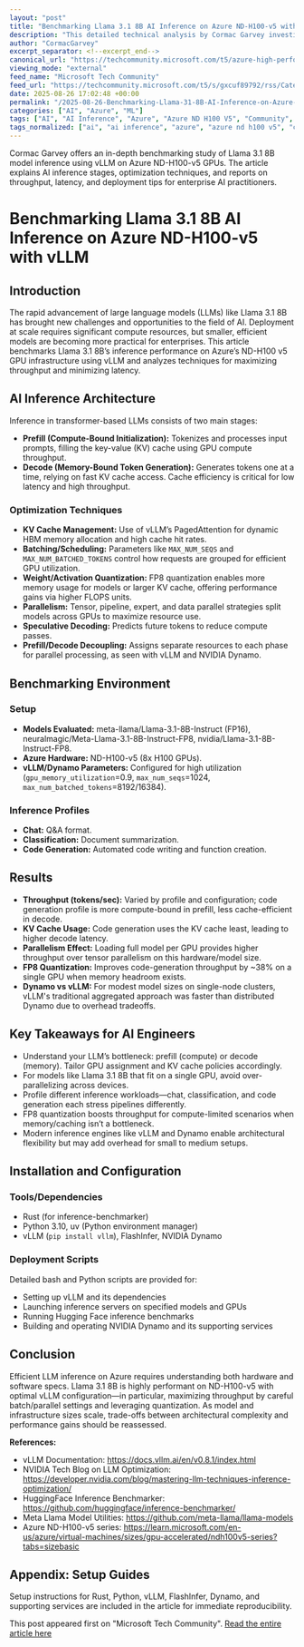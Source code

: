 ```yaml
---
layout: "post"
title: "Benchmarking Llama 3.1 8B AI Inference on Azure ND-H100-v5 with vLLM"
description: "This detailed technical analysis by Cormac Garvey investigates the performance of the Llama 3.1 8B large language model (LLM) running on Azure ND-H100-v5 infrastructure using the vLLM inference engine. Covering AI inference architecture, optimization strategies, benchmarking methods, and practical deployment recommendations, the article provides actionable insights for AI engineers deploying efficient LLM solutions on Azure GPU environments."
author: "CormacGarvey"
excerpt_separator: <!--excerpt_end-->
canonical_url: "https://techcommunity.microsoft.com/t5/azure-high-performance-computing/performance-of-llama-3-1-8b-ai-inference-using-vllm-on-nd-h100/ba-p/4448355"
viewing_mode: "external"
feed_name: "Microsoft Tech Community"
feed_url: "https://techcommunity.microsoft.com/t5/s/gxcuf89792/rss/Category?category.id=Azure"
date: 2025-08-26 17:02:48 +00:00
permalink: "/2025-08-26-Benchmarking-Llama-31-8B-AI-Inference-on-Azure-ND-H100-v5-with-vLLM.html"
categories: ["AI", "Azure", "ML"]
tags: ["AI", "AI Inference", "Azure", "Azure ND H100 V5", "Community", "Dynamo Inference Framework", "FP8 Quantization", "GPU Deployment", "HuggingFace", "KV Cache", "Large Language Models", "Llama 3.1 8B", "ML", "PagedAttention", "Performance Benchmarking", "Python", "Tensor Parallelism", "Token Throughput", "Vllm"]
tags_normalized: ["ai", "ai inference", "azure", "azure nd h100 v5", "community", "dynamo inference framework", "fp8 quantization", "gpu deployment", "huggingface", "kv cache", "large language models", "llama 3dot1 8b", "ml", "pagedattention", "performance benchmarking", "python", "tensor parallelism", "token throughput", "vllm"]
---
```


Cormac Garvey offers an in-depth benchmarking study of Llama 3.1 8B model inference using vLLM on Azure ND-H100-v5 GPUs. The article explains AI inference stages, optimization techniques, and reports on throughput, latency, and deployment tips for enterprise AI practitioners.<!--excerpt_end-->

# Benchmarking Llama 3.1 8B AI Inference on Azure ND-H100-v5 with vLLM

## Introduction

The rapid advancement of large language models (LLMs) like Llama 3.1 8B has brought new challenges and opportunities to the field of AI. Deployment at scale requires significant compute resources, but smaller, efficient models are becoming more practical for enterprises. This article benchmarks Llama 3.1 8B’s inference performance on Azure’s ND-H100 v5 GPU infrastructure using vLLM and analyzes techniques for maximizing throughput and minimizing latency.

## AI Inference Architecture

Inference in transformer-based LLMs consists of two main stages:

- **Prefill (Compute-Bound Initialization):** Tokenizes and processes input prompts, filling the key-value (KV) cache using GPU compute throughput.
- **Decode (Memory-Bound Token Generation):** Generates tokens one at a time, relying on fast KV cache access. Cache efficiency is critical for low latency and high throughput.

### Optimization Techniques

* **KV Cache Management:** Use of vLLM’s PagedAttention for dynamic HBM memory allocation and high cache hit rates.
* **Batching/Scheduling:** Parameters like `MAX_NUM_SEQS` and `MAX_NUM_BATCHED_TOKENS` control how requests are grouped for efficient GPU utilization.
* **Weight/Activation Quantization:** FP8 quantization enables more memory usage for models or larger KV cache, offering performance gains via higher FLOPS units.
* **Parallelism:** Tensor, pipeline, expert, and data parallel strategies split models across GPUs to maximize resource use.
* **Speculative Decoding:** Predicts future tokens to reduce compute passes.
* **Prefill/Decode Decoupling:** Assigns separate resources to each phase for parallel processing, as seen with vLLM and NVIDIA Dynamo.

## Benchmarking Environment

### Setup

- **Models Evaluated:** meta-llama/Llama-3.1-8B-Instruct (FP16), neuralmagic/Meta-Llama-3.1-8B-Instruct-FP8, nvidia/Llama-3.1-8B-Instruct-FP8.
- **Azure Hardware:** ND-H100-v5 (8x H100 GPUs).
- **vLLM/Dynamo Parameters:** Configured for high utilization (`gpu_memory_utilization`=0.9, `max_num_seqs`=1024, `max_num_batched_tokens`=8192/16384).

### Inference Profiles

- **Chat:** Q&A format.
- **Classification:** Document summarization.
- **Code Generation:** Automated code writing and function creation.

## Results

- **Throughput (tokens/sec):** Varied by profile and configuration; code generation profile is more compute-bound in prefill, less cache-efficient in decode.
- **KV Cache Usage:** Code generation uses the KV cache least, leading to higher decode latency.
- **Parallelism Effect:** Loading full model per GPU provides higher throughput over tensor parallelism on this hardware/model size.
- **FP8 Quantization:** Improves code-generation throughput by ~38% on a single GPU when memory headroom exists.
- **Dynamo vs vLLM:** For modest model sizes on single-node clusters, vLLM's traditional aggregated approach was faster than distributed Dynamo due to overhead tradeoffs.

## Key Takeaways for AI Engineers

- Understand your LLM’s bottleneck: prefill (compute) or decode (memory). Tailor GPU assignment and KV cache policies accordingly.
- For models like Llama 3.1 8B that fit on a single GPU, avoid over-parallelizing across devices.
- Profile different inference workloads—chat, classification, and code generation each stress pipelines differently.
- FP8 quantization boosts throughput for compute-limited scenarios when memory/caching isn’t a bottleneck.
- Modern inference engines like vLLM and Dynamo enable architectural flexibility but may add overhead for small to medium setups.

## Installation and Configuration

### Tools/Dependencies

- Rust (for inference-benchmarker)
- Python 3.10, uv (Python environment manager)
- vLLM (`pip install vllm`), FlashInfer, NVIDIA Dynamo

### Deployment Scripts

Detailed bash and Python scripts are provided for:

- Setting up vLLM and its dependencies
- Launching inference servers on specified models and GPUs
- Running Hugging Face inference benchmarks
- Building and operating NVIDIA Dynamo and its supporting services

## Conclusion

Efficient LLM inference on Azure requires understanding both hardware and software specs. Llama 3.1 8B is highly performant on ND-H100-v5 with optimal vLLM configuration—in particular, maximizing throughput by careful batch/parallel settings and leveraging quantization. As model and infrastructure sizes scale, trade-offs between architectural complexity and performance gains should be reassessed.

**References:**

- vLLM Documentation: https://docs.vllm.ai/en/v0.8.1/index.html
- NVIDIA Tech Blog on LLM Optimization: https://developer.nvidia.com/blog/mastering-llm-techniques-inference-optimization/
- HuggingFace Inference Benchmarker: https://github.com/huggingface/inference-benchmarker/
- Meta Llama Model Utilities: https://github.com/meta-llama/llama-models
- Azure ND-H100-v5 series: https://learn.microsoft.com/en-us/azure/virtual-machines/sizes/gpu-accelerated/ndh100v5-series?tabs=sizebasic

## Appendix: Setup Guides

Setup instructions for Rust, Python, vLLM, FlashInfer, Dynamo, and supporting services are included in the article for immediate reproducibility.

This post appeared first on "Microsoft Tech Community". [Read the entire article here](https://techcommunity.microsoft.com/t5/azure-high-performance-computing/performance-of-llama-3-1-8b-ai-inference-using-vllm-on-nd-h100/ba-p/4448355)
